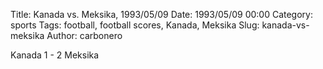 Title: Kanada vs. Meksika, 1993/05/09
Date: 1993/05/09 00:00
Category: sports
Tags: football, football scores, Kanada, Meksika
Slug: kanada-vs-meksika
Author: carbonero


Kanada 1 - 2 Meksika
